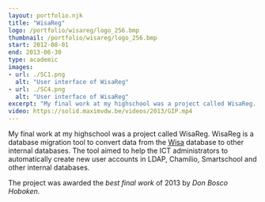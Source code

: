 ```yaml
---
layout: portfolio.njk
title: "WisaReg"
logo: /portfolio/wisareg/logo_256.bmp
thumbnail: /portfolio/wisareg/logo_256.bmp
start: 2012-08-01
end: 2013-06-30
type: academic
images:
- url: ./SC1.png
  alt: "User interface of WisaReg"
- url: ./SC4.png
  alt: "User interface of WisaReg"
excerpt: "My final work at my highschool was a project called WisaReg. WisaReg is a database migration tool to convert data from the Wisa database to other internal databases. The tool aimed to help the ICT administrators to automatically create new user accounts in LDAP, Chamilio, Smartschool and other internal databases."
video: https://solid.maximvdw.be/videos/2013/GIP.mp4
---
```

My final work at my highschool was a project called WisaReg. WisaReg is a database migration tool to convert data from the [Wisa](https://www.wisa.be/) database to other internal databases. The tool aimed to help the ICT administrators to automatically create new user accounts in LDAP, Chamilio, Smartschool and other internal databases.

The project was awarded the *best final work* of 2013 by *Don Bosco Hoboken*.
